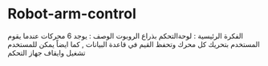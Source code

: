 # Robot-arm-control
الفكرة الرئيسية : لوحةالتحكم بذراع الروبوت
الوصف :  يوجد 6 محركات عندما يقوم المستخدم بتحريك كل محرك  وتحفظ القيم في قاعدة البيانات , كما ايضاً يمكن للمستخدم تشغيل وايقاف جهاز التحكم  
